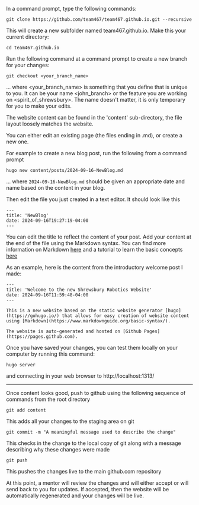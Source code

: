 In a command prompt, type the following commands:
```
git clone https://github.com/team467/team467.github.io.git --recursive
```

This will create a new subfolder named team467.github.io. Make this your current directory:
```
cd team467.github.io
```

Run the following command at a command prompt to create a new branch for your changes:
```
git checkout <your_branch_name>
```
... where <your_branch_name> is something that you define that is unique to you.  It can be your name <john_branch> or the feature you are working on <spirit_of_shrewsbury>.  The name doesn't matter, it is only temporary for you to make your edits.

The website content can be found in the 'content' sub-directory, the file layout loosely matches the website.

You can either edit an existing page (the files ending in .md), or create a new one.

For example to create a new blog post, run the following from a command prompt
```
hugo new content/posts/2024-09-16-NewBlog.md
```
... where `2024-09-16-NewBlog.md` should be given an appropriate date and name based on the content in your blog.

Then edit the file you just created in a text editor. It should look like this
```
---
title: 'NewBlog'
date: 2024-09-16T19:27:19-04:00
---
```

You can edit the title to reflect the content of your post.  Add your content at the end of the file using the Markdown syntax.  You can find more information on Markdown [here](https://www.markdownguide.org/basic-syntax/) and a tutorial to learn the basic concepts [here](https://www.markdowntutorial.com)

As an example, here is the content from the introductory welcome post I made:
```
---
title: 'Welcome to the new Shrewsbury Robotics Website'
date: 2024-09-16T11:59:48-04:00
---

This is a new website based on the static website generator [hugo](https://gohugo.io/) that allows for easy creation of website content using [Markdown](https://www.markdownguide.org/basic-syntax/).

The website is auto-generated and hosted on [Github Pages](https://pages.github.com).
```

Once you have saved your changes, you can test them locally on your computer by running this command:
```
hugo server
```

and connecting in your web browser to http://localhost:1313/

---
Once content looks good, push to github using the following sequence of commands from the root directory
```
git add content
```
This adds all your changes to the staging area on git

```
git commit -m "A meaningful message used to describe the change"
```
This checks in the change to the local copy of git along with a message describing why these changes were made

```
git push
```
This pushes the changes live to the main github.com repository

At this point, a mentor will review the changes and will either accept or will send back to you for updates.  If accepted, then the website will be automatically regenerated and your changes will be live.

